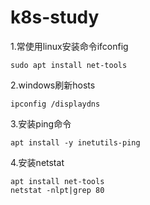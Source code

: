 # k8s-study
1.常使用linux安装命令ifconfig

```
sudo apt install net-tools
```

2.windows刷新hosts

```
ipconfig /displaydns
```

3.安装ping命令

```
apt install -y inetutils-ping
```

4.安装netstat

```
apt install net-tools
netstat -nlpt|grep 80
```

